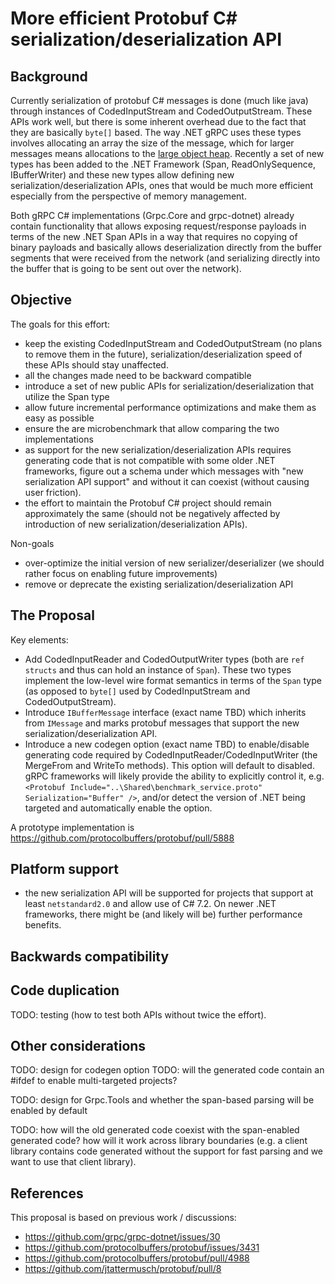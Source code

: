 # More efficient Protobuf C# serialization/deserialization API

## Background
Currently serialization of protobuf C# messages is done (much like java) through instances of CodedInputStream and CodedOutputStream.
These APIs work well, but there is some inherent overhead due to the fact that they are basically `byte[]` based. The way .NET gRPC uses these types involves allocating an array the size of the message, which for larger messages means allocations to the [large object heap](https://docs.microsoft.com/en-us/dotnet/standard/garbage-collection/large-object-heap#loh-performance-implications).
Recently a set of new types has been added to the .NET Framework (Span, ReadOnlySequence, IBufferWriter)
and these new types allow defining new serialization/deserialization APIs, ones that would be much more efficient especially from
the perspective of memory management.

Both gRPC C# implementations (Grpc.Core and grpc-dotnet) already contain functionality that allows exposing request/response payloads
in terms of the new .NET Span APIs in a way that requires no copying of binary payloads and basically allows deserialization directly
from the buffer segments that were received from the network (and serializing directly into the buffer that is going to be sent out
over the network).

## Objective
The goals for this effort:
- keep the existing CodedInputStream and CodedOutputStream (no plans to remove them in the future), serialization/deserialization speed of these APIs should stay unaffected.
- all the changes made need to be backward compatible
- introduce a set of new public APIs for serialization/deserialization that utilize the Span type
- allow future incremental performance optimizations and make them as easy as possible
- ensure the are microbenchmark that allow comparing the two implementations
- as support for the new serialization/deserialization APIs requires generating code that is not compatible with some older .NET frameworks, figure out a schema under which messages with "new serialization API support" and without it can coexist (without causing user friction).
- the effort to maintain the Protobuf C# project should remain approximately the same (should not be negatively affected by introduction of new serialization/deserialization APIs).

Non-goals
- over-optimize the initial version of new serializer/deserializer (we should rather focus on enabling future improvements)
- remove or deprecate the existing serialization/deserialization API

## The Proposal

Key elements:
- Add CodedInputReader and CodedOutputWriter types (both are `ref structs` and thus can hold an instance of `Span`). These two types implement the low-level wire format semantics in terms of the `Span` type (as opposed to `byte[]` used by CodedInputStream and CodedOutputStream).
- Introduce `IBufferMessage` interface (exact name TBD) which inherits from `IMessage` and marks protobuf messages that support the new serialization/deserialization API.
- Introduce a new codegen option (exact name TBD) to enable/disable generating code required by CodedInputReader/CodedInputWriter (the MergeFrom and WriteTo methods). This option will default to disabled. gRPC frameworks will likely provide the ability to explicitly control it, e.g. `<Protobuf Include="..\Shared\benchmark_service.proto" Serialization="Buffer" />`, and/or detect the version of .NET being targeted and automatically enable the option.

A prototype implementation is https://github.com/protocolbuffers/protobuf/pull/5888

## Platform support

- the new serialization API will be supported for projects that support at least `netstandard2.0` and allow use of C# 7.2. On newer .NET frameworks, there might be (and likely will be) further performance benefits.

## Backwards compatibility

## Code duplication

TODO: testing (how to test both APIs without twice the effort).

## Other considerations

TODO: design for codegen option
TODO: will the generated code contain an #ifdef to enable multi-targeted projects?

TODO: design for Grpc.Tools and whether the span-based parsing will be enabled by default

TODO: how will the old generated code coexist with the span-enabled generated code? how will it work across library boundaries (e.g. a client library contains code generated without the support for fast parsing and we want to use that client library).

## References

This proposal is based on previous work / discussions:
- https://github.com/grpc/grpc-dotnet/issues/30
- https://github.com/protocolbuffers/protobuf/issues/3431
- https://github.com/protocolbuffers/protobuf/pull/4988
- https://github.com/jtattermusch/protobuf/pull/8

